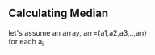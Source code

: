 ## Calculating Median
let's assume an array, arr={a1,a2,a3,..,an}<br>
for each a<sub>i</sub> 
   
   
